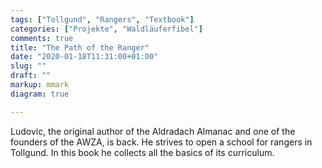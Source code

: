 ```yaml
---
tags: ["Tollgund", "Rangers", "Textbook"]
categories: ["Projekte", "Waldläuferfibel"]
comments: true
title: "The Path of the Ranger"
date: "2020-01-18T11:31:00+01:00"
slug: ""
draft: ""
markup: mmark
diagram: true

---
```


Ludovic, the original author of the Aldradach Almanac and one of the founders
of the AWZA, is back. He strives to open a school for rangers in Tollgund. In this
book he collects all the basics of its curriculum.
